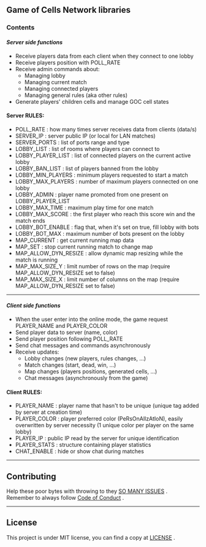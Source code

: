 ## Game of Cells Network libraries

### Contents

#### *Server side functions*

- Receive players data from each client when they connect to one lobby
- Receive players position with POLL_RATE
- Receive admin commands about:
    - Managing lobby
    - Managing current match
    - Managing connected players
    - Managing general rules (aka other rules)
- Generate players' children cells and manage GOC cell states

#### Server RULES:

- POLL_RATE : how many times server receives data from clients (data/s)
- SERVER_IP : server public IP (or local for LAN matches)
- SERVER_PORTS : list of ports range and type
- LOBBY_LIST : list of rooms where players can connect to
- LOBBY_PLAYER_LIST : list of connected players on the current active lobby
- LOBBY_BAN_LIST : list of players banned from the lobby
- LOBBY_MIN_PLAYERS : minimum players requested to start a match
- LOBBY_MAX_PLAYERS : number of maximum players connected on one lobby
- LOBBY_ADMIN : player name promoted from one present on LOBBY_PLAYER_LIST
- LOBBY_MAX_TIME : maximum play time for one match
- LOBBY_MAX_SCORE : the first player who reach this score win and the match ends
- LOBBY_BOT_ENABLE : flag that, when it's set on true, fill lobby with bots
- LOBBY_BOT_MAX : maximum number of bots present on the lobby
- MAP_CURRENT : get current running map data
- MAP_SET : stop current running match to change map
- MAP_ALLOW_DYN_RESIZE : allow dynamic map resizing while the match is running
- MAP_MAX_SIZE_Y : limit number of rows on the map (require MAP_ALLOW_DYN_RESIZE set to false)
- MAP_MAX_SIZE_X : limit number of columns on the map (require MAP_ALLOW_DYN_RESIZE set to false)

---

#### *Client side functions*

- When the user enter into the online mode, the game request PLAYER_NAME and PLAYER_COLOR
- Send player data to server (name, color)
- Send player position following POLL_RATE
- Send chat messages and commands asynchronously
- Receive updates:
    - Lobby changes (new players, rules changes, ...)
    - Match changes (start, dead, win, ...)
    - Map changes (players positions, generated cells, ...)
    - Chat messages (asynchronously from the game)

#### Client RULES:

- PLAYER_NAME : player name that hasn't to be unique (unique tag added by server at creation time)
- PLAYER_COLOR : player preferred color (PeRsOnAlIzAtIoN), easily overwritten by server necessity (1 unique color per player on the same lobby)
- PLAYER_IP : public IP read by the server for unique identification
- PLAYER_STATS : structure containing player statistics
- CHAT_ENABLE : hide or show chat during matches

---

## Contributing

Help these poor bytes with throwing to they [SO MANY ISSUES](https://github.com/Lince99/ASCIIGames/issues) .<br>
Remember to always follow [Code of Conduct](https://github.com/Lince99/ASCIIGames/tree/dev/GameOfCells/CODE_OF_CONDUCT.md) .

---

## License
This project is under MIT license, you can find a copy at [LICENSE](https://github.com/Lince99/ASCIIGames/tree/dev/GameOfCells) .
